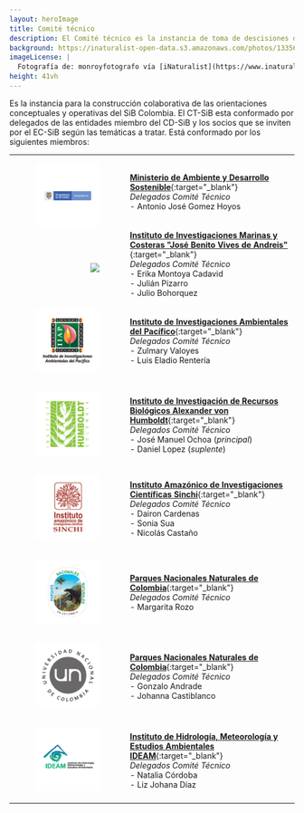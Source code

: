 ```yaml
---
layout: heroImage
title: Comité técnico
description: El Comité técnico es la instancia de toma de descisiones del SiB Colombia
background: https://inaturalist-open-data.s3.amazonaws.com/photos/133562720/large.jpg?1622728407
imageLicense: |
  Fotografía de: monroyfotografo vía [iNaturalist](https://www.inaturalist.org/observations/81429888) 
height: 41vh
---
```


Es la instancia para la construcción colaborativa de las orientaciones conceptuales y operativas del SiB Colombia. 
El CT-SiB esta conformado por delegados de las entidades miembro del CD-SiB y los socios que se inviten por el EC-SiB según las temáticas a tratar. Está conformado por los siguientes miembros:

|     |      |
|-----|------|
|<figure class="image is-128x128"><img style="padding-left: 0px; padding-bottom: 0px; padding-right: 0px; padding-top: 0px; float: right; text-align: center;" src="/assets/images/logosEntidades/MADS.png"></figure>|[**Ministerio de Ambiente y Desarrollo Sostenible**](http://www.minambiente.gov.co/){:target="_blank"}<br>_Delegados Comité Técnico_<br>- Antonio José Gomez Hoyos <br>|
|<figure class="image is-128x128"><img style="padding-left: 0px; padding-bottom: 0px; padding-right: 0px; padding-top: 0px; float: right; text-align: center;" src="https://upload.wikimedia.org/wikipedia/commons/6/6f/Logo-minambiente-2022.png"></figure>|[**Instituto de Investigaciones Marinas y Costeras "José Benito Vives de Andreis"**](http://www.invemar.org.co/){:target="_blank"}<br>_Delegados Comité Técnico_<br>- Erika Montoya Cadavid<br>- Julián Pizarro<br>- Julio Bohorquez<br>|
|<figure class="image is-128x128"><img src="/assets/images/logosEntidades/IIAP.jpg"></figure>|[**Instituto de Investigaciones Ambientales del Pacífico**](https://iiap.org.co/){:target="_blank"}<br>_Delegados Comité Técnico_<br>- Zulmary Valoyes <br>- Luis Eladio Rentería<br>|
|<figure class="image is-128x128"><img src="/assets/images/logosEntidades/InstitutoHumboldt.jpg"></figure>|[**Instituto de Investigación de Recursos Biológicos Alexander von Humboldt**](http://www.humboldt.org.co/es/){:target="_blank"}<br>_Delegados Comité Técnico_<br>- José Manuel Ochoa (_principal_)<br>- Daniel Lopez (_suplente_)<br>|
|<figure class="image is-128x128"><img src="/assets/images/logosEntidades/SINCHI.jpg"></figure>|[**Instituto Amazónico de Investigaciones Científicas Sinchi**](http://www.sinchi.org.co/){:target="_blank"}<br>_Delegados Comité Técnico_<br>- Dairon Cardenas <br>- Sonia Sua <br>- Nicolás Castaño <br>|
|<figure class="image is-128x128"><img src="/assets/images/logosEntidades/PNN.jpg"></figure>|[**Parques Nacionales Naturales de Colombia**](http://www.parquesnacionales.gov.co/portal/es/){:target="_blank"}<br>_Delegados Comité Técnico_<br>- Margarita Rozo <br>|
|<figure class="image is-128x128"><img src="/assets/images/logosEntidades/UN.jpg"></figure>|[**Parques Nacionales Naturales de Colombia**](http://unal.edu.co/){:target="_blank"}<br>_Delegados Comité Técnico_<br>- Gonzalo Andrade <br>- Johanna Castiblanco<br>|
|<figure class="image is-128x128"><img src="/assets/images/logosEntidades/IDEAM.jpg"></figure>|[**Instituto de Hidrología, Meteorología y Estudios Ambientales IDEAM**](http://www.ideam.gov.co/){:target="_blank"}<br>_Delegados Comité Técnico_<br>- Natalia Córdoba <br>- Liz Johana Díaz<br>|
